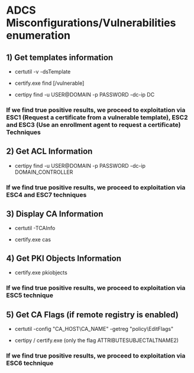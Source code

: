 # ADCS Misconfigurations/Vulnerabilities enumeration

## 1) Get templates information

 - certutil -v -dsTemplate

 - certify.exe find [/vulnerable]

 - certipy find -u USER@DOMAIN -p PASSWORD -dc-ip DC

### If we find true positive results, we proceed to exploitation via ESC1 (Request a certificate from a vulnerable template), ESC2 and ESC3 (Use an enrollment agent to request a certificate) Techniques

## 2) Get ACL Information

 - certipy find -u USER@DOMAIN -p PASSWORD -dc-ip DOMAIN_CONTROLLER

### If we find true positive results, we proceed to exploitation via ESC4 and ESC7 techniques

## 3) Display CA Information

 - certutil -TCAInfo

 - certify.exe cas

## 4) Get PKI Objects Information

 - certify.exe pkiobjects

### If we find true positive results, we proceed to exploitation via ESC5 technique

## 5) Get CA Flags (if remote registry is enabled)

 - certutil -config "CA_HOST\CA_NAME" -getreg "policy\EditFlags"

 - certipy / certify.exe (only the flag ATTRIBUTESUBJECTALTNAME2)

### If we find true positive results, we proceed to exploitation via ESC6 technique
